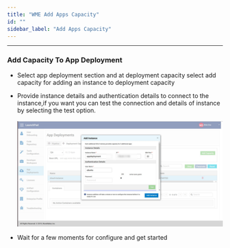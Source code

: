 ```yaml
---
title: "WME Add Apps Capacity"
id: ""
sidebar_label: "Add Apps Capacity"
---
```

---

### Add Capacity To App Deployment

- Select app deployment section and at deployment capacity select add capacity for adding an instance to deployment capacity
- Provide instance details and authentication details to connect to the instance,if you want you can test the connection and details of instance by selecting the test option.
  <br/><br/>
  [![](/learn/assets/wme-setup/configuring-wme/app-deployment-capacity.jpg)](/learn/assets/wme-setup/configuring-wme/app-deployment-capacity.jpg)

- Wait for a few moments for configure and get started
